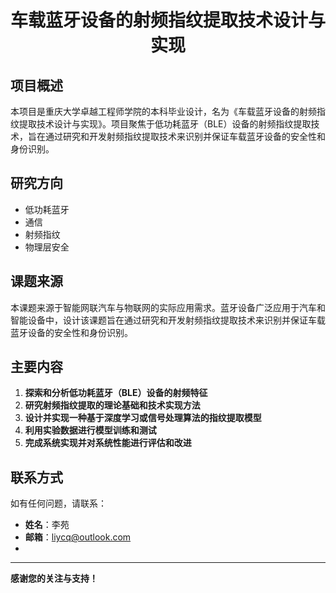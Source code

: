 <h1 align="center">车载蓝牙设备的射频指纹提取技术设计与实现

## 项目概述
本项目是重庆大学卓越工程师学院的本科毕业设计，名为《车载蓝牙设备的射频指纹提取技术设计与实现》。项目聚焦于低功耗蓝牙（BLE）设备的射频指纹提取技术，旨在通过研究和开发射频指纹提取技术来识别并保证车载蓝牙设备的安全性和身份识别。

## 研究方向
- 低功耗蓝牙
- 通信
- 射频指纹
- 物理层安全

## 课题来源
本课题来源于智能网联汽车与物联网的实际应用需求。蓝牙设备广泛应用于汽车和智能设备中，设计该课题旨在通过研究和开发射频指纹提取技术来识别并保证车载蓝牙设备的安全性和身份识别。

## 主要内容
1. **探索和分析低功耗蓝牙（BLE）设备的射频特征**
2. **研究射频指纹提取的理论基础和技术实现方法**
3. **设计并实现一种基于深度学习或信号处理算法的指纹提取模型**
4. **利用实验数据进行模型训练和测试**
5. **完成系统实现并对系统性能进行评估和改进**


## 联系方式
如有任何问题，请联系：
- **姓名**：李苑
- **邮箱**：liycq@outlook.com
- 
---

**感谢您的关注与支持！**